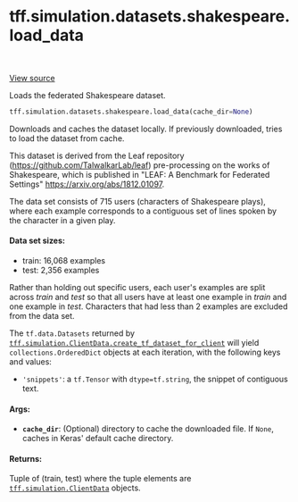 <div itemscope itemtype="http://developers.google.com/ReferenceObject">
<meta itemprop="name" content="tff.simulation.datasets.shakespeare.load_data" />
<meta itemprop="path" content="Stable" />
</div>

# tff.simulation.datasets.shakespeare.load_data

<table class="tfo-notebook-buttons tfo-api" align="left">
</table>

<a target="_blank" href="http://github.com/tensorflow/federated/tree/master/tensorflow_federated/python/simulation/datasets/shakespeare.py">View
source</a>

Loads the federated Shakespeare dataset.

```python
tff.simulation.datasets.shakespeare.load_data(cache_dir=None)
```

<!-- Placeholder for "Used in" -->

Downloads and caches the dataset locally. If previously downloaded, tries to
load the dataset from cache.

This dataset is derived from the Leaf repository
(https://github.com/TalwalkarLab/leaf) pre-processing on the works of
Shakespeare, which is published in "LEAF: A Benchmark for Federated Settings"
https://arxiv.org/abs/1812.01097.

The data set consists of 715 users (characters of Shakespeare plays), where each
example corresponds to a contiguous set of lines spoken by the character in a
given play.

#### Data set sizes:

-   train: 16,068 examples
-   test: 2,356 examples

Rather than holding out specific users, each user's examples are split across
_train_ and _test_ so that all users have at least one example in _train_ and
one example in _test_. Characters that had less than 2 examples are excluded
from the data set.

The `tf.data.Datasets` returned by
<a href="../../../../tff/simulation/ClientData.md#create_tf_dataset_for_client"><code>tff.simulation.ClientData.create_tf_dataset_for_client</code></a>
will yield `collections.OrderedDict` objects at each iteration, with the
following keys and values:

-   `'snippets'`: a `tf.Tensor` with `dtype=tf.string`, the snippet of
    contiguous text.

#### Args:

*   <b>`cache_dir`</b>: (Optional) directory to cache the downloaded file. If
    `None`, caches in Keras' default cache directory.

#### Returns:

Tuple of (train, test) where the tuple elements are
<a href="../../../../tff/simulation/ClientData.md"><code>tff.simulation.ClientData</code></a>
objects.
